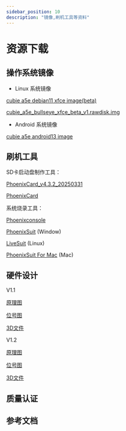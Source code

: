 ```yaml
---
sidebar_position: 10
description: "镜像,刷机工具等资料"
---
```


# 资源下载

## 操作系统镜像

- Linux 系统镜像

[cubie a5e debian11 xfce image(beta)](https://mega.nz/file/g7AWVBZJ#xkDOIJYHvgUngdKUgW7D_aSaVPifyYZDOG0fUOtgAMk)

[cubie_a5e_bullseye_xfce_beta_v1.rawdisk.img](https://github.com/cubie-image/sun55iw3p1/releases/download/beta_v1/cubie_a5e_bullseye_xfce_beta_v1.rawdisk.img.gz)

- Android 系统镜像

[cubie a5e android13 image](https://mega.nz/file/NjxmXBbT#EaY4bTCNCKTWp8e9r9q2da9EijEovJdlJx_7_xXP-akk)

## 刷机工具

SD卡启动盘制作工具：

[PhoenixCard_v4.3.2_20250331](https://dl.radxa.com/tools/windows/PhoenixCard_V4.3.2_20250331_1604_Release.zip)

[PhoenixCard](https://dl.radxa.com/tools/windows/PhoenixCard_V4.3.1.zip)

系统烧录工具：

[Phoenixconsole](https://dl.radxa.com/tools/linux/phoenixconsole-3.0.9_amd64.deb)

[PhoenixSuit](https://dl.radxa.com/tools/windows/PhoenixSuit_V2.0.4.zip) (Window)

[LiveSuit](https://dl.radxa.com/tools/linux/LiveSuit_Linux_V3.0.8.zip) (Linux)

[PhoenixSuit For Mac](https://dl.radxa.com/tools/mac/PhoenixSuit_MacOS_V1.0.1.zip) (Mac)

## 硬件设计

V1.1

[原理图](https://dl.radxa.com/cubie/a5e/docs/hw/v1.1/radxa_cubie_a5e_schematic_v1.1_20250113.pdf)

[位号图](https://dl.radxa.com/cubie/a5e/docs/hw/v1.1/radxa_cubie_a5e_components_placement_map_v1.1_20250113.pdf)

[3D文件](https://dl.radxa.com/cubie/a5e/docs/hw/v1.1/radxa_cubie_a5e_pcba_3d_v1.1_stp_20250224.zip)

V1.2

[原理图](https://dl.radxa.com/cubie/a5e/docs/hw/v1.2/radxa_cubie_a5e_schematic_v1.2_20250113.pdf)

[位号图](https://dl.radxa.com/cubie/a5e/docs/hw/v1.2/radxa_cubie_a5e_components_placement_map_v1.2_20250113.pdf)

[3D文件](https://dl.radxa.com/cubie/a5e/docs/hw/v1.2/radxa_cubie_a5e_pcba_3d_v1.2_stp_20250224.zip)

## 质量认证

## 参考文档
